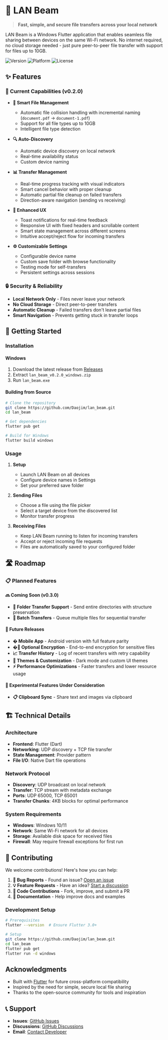# 📡 LAN Beam

> **Fast, simple, and secure file transfers across your local network**

LAN Beam is a Windows Flutter application that enables seamless file sharing between devices on the same Wi-Fi network. No internet required, no cloud storage needed - just pure peer-to-peer file transfer with support for files up to 10GB.

![Version](https://img.shields.io/badge/version-0.2.0-blue.svg)
![Platform](https://img.shields.io/badge/platform-Windows-lightgrey.svg)
![License](https://img.shields.io/badge/license-MIT-green.svg)

## ✨ Features

### 🚀 Current Capabilities (v0.2.0)

- **📁 Smart File Management**

  - Automatic file collision handling with incremental naming (`document.pdf` → `document-1.pdf`)
  - Support for all file types up to 10GB
  - Intelligent file type detection

- **🔍 Auto-Discovery**

  - Automatic device discovery on local network
  - Real-time availability status
  - Custom device naming

- **📊 Transfer Management**

  - Real-time progress tracking with visual indicators
  - Smart cancel behavior with proper cleanup
  - Automatic partial file cleanup on failed transfers
  - Direction-aware navigation (sending vs receiving)

- **🎯 Enhanced UX**

  - Toast notifications for real-time feedback
  - Responsive UI with fixed headers and scrollable content
  - Smart state management across different screens
  - Intuitive accept/reject flow for incoming transfers

- **⚙️ Customizable Settings**
  - Configurable device name
  - Custom save folder with browse functionality
  - Testing mode for self-transfers
  - Persistent settings across sessions

### 🔒 Security & Reliability

- **Local Network Only** - Files never leave your network
- **No Cloud Storage** - Direct peer-to-peer transfers
- **Automatic Cleanup** - Failed transfers don't leave partial files
- **Smart Navigation** - Prevents getting stuck in transfer loops

## 🚀 Getting Started

### Installation

#### Windows

1. Download the latest release from [Releases](https://github.com/Daojim/lan_beam/releases)
2. Extract `lan_beam_v0.2.0_windows.zip`
3. Run `lan_beam.exe`

#### Building from Source

```bash
# Clone the repository
git clone https://github.com/Daojim/lan_beam.git
cd lan_beam

# Get dependencies
flutter pub get

# Build for Windows
flutter build windows
```

### Usage

1. **Setup**

   - Launch LAN Beam on all devices
   - Configure device names in Settings
   - Set your preferred save folder

2. **Sending Files**

   - Choose a file using the file picker
   - Select a target device from the discovered list
   - Monitor transfer progress

3. **Receiving Files**
   - Keep LAN Beam running to listen for incoming transfers
   - Accept or reject incoming file requests
   - Files are automatically saved to your configured folder

## 🛣️ Roadmap

### 📋 Planned Features

#### 🔜 Coming Soon (v0.3.0)

- **📂 Folder Transfer Support** - Send entire directories with structure preservation
- **🔄 Batch Transfers** - Queue multiple files for sequential transfer

#### 🚧 Future Releases

- **� Mobile App** - Android version with full feature parity
- **�🔐 Optional Encryption** - End-to-end encryption for sensitive files
- **📈 Transfer History** - Log of recent transfers with retry capability
- **🎨 Themes & Customization** - Dark mode and custom UI themes
- **⚡ Performance Optimizations** - Faster transfers and lower resource usage

#### 🧪 Experimental Features Under Consideration

- **📋 Clipboard Sync** - Share text and images via clipboard

## 🏗️ Technical Details

### Architecture

- **Frontend**: Flutter (Dart)
- **Networking**: UDP discovery + TCP file transfer
- **State Management**: Provider pattern
- **File I/O**: Native Dart file operations

### Network Protocol

- **Discovery**: UDP broadcast on local network
- **Transfer**: TCP stream with metadata exchange
- **Ports**: UDP 65000, TCP 65001
- **Transfer Chunks**: 4KB blocks for optimal performance

### System Requirements

- **Windows**: Windows 10/11
- **Network**: Same Wi-Fi network for all devices
- **Storage**: Available disk space for received files
- **Firewall**: May require firewall exceptions for first run

## 🤝 Contributing

We welcome contributions! Here's how you can help:

1. **🐛 Bug Reports** - Found an issue? [Open an issue](https://github.com/Daojim/lan_beam/issues)
2. **💡 Feature Requests** - Have an idea? [Start a discussion](https://github.com/Daojim/lan_beam/discussions)
3. **🔧 Code Contributions** - Fork, improve, and submit a PR
4. **📖 Documentation** - Help improve docs and examples

### Development Setup

```bash
# Prerequisites
flutter --version  # Ensure Flutter 3.0+

# Setup
git clone https://github.com/Daojim/lan_beam.git
cd lan_beam
flutter pub get
flutter run -d windows
```

## Acknowledgments

- Built with [Flutter](https://flutter.dev/) for future cross-platform compatibility
- Inspired by the need for simple, secure local file sharing
- Thanks to the open-source community for tools and inspiration

## 📞 Support

- **Issues**: [GitHub Issues](https://github.com/Daojim/lan_beam/issues)
- **Discussions**: [GitHub Discussions](https://github.com/Daojim/lan_beam/discussions)
- **Email**: [Contact Developer](mailto:daojim.dev@gmail.com)
